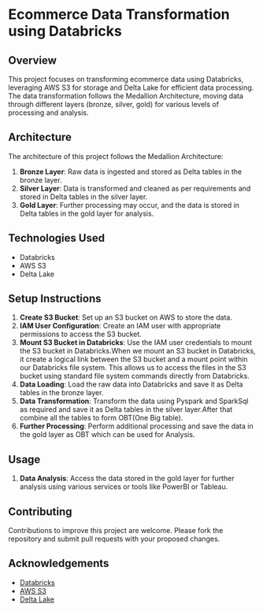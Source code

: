 # Ecommerce Data Transformation using Databricks

## Overview
This project focuses on transforming ecommerce data using Databricks, leveraging AWS S3 for storage and Delta Lake for efficient data processing. The data transformation follows the Medallion Architecture, moving data through different layers (bronze, silver, gold) for various levels of processing and analysis.

## Architecture
The architecture of this project follows the Medallion Architecture:

1. **Bronze Layer**: Raw data is ingested and stored as Delta tables in the bronze layer.
2. **Silver Layer**: Data is transformed and cleaned as per requirements and stored in Delta tables in the silver layer.
3. **Gold Layer**: Further processing may occur, and the data is stored in Delta tables in the gold layer for analysis.

## Technologies Used
- Databricks
- AWS S3
- Delta Lake

## Setup Instructions
1. **Create S3 Bucket**: Set up an S3 bucket on AWS to store the data.
2. **IAM User Configuration**: Create an IAM user with appropriate permissions to access the S3 bucket.
3. **Mount S3 Bucket in Databricks**: Use the IAM user credentials to mount the S3 bucket in Databricks.When we mount an S3 bucket in Databricks, it create a logical link between the S3 bucket and a mount point within our Databricks file system. This allows us to access the files in the S3 bucket using standard 
file system commands directly from Databricks.
4. **Data Loading**: Load the raw data into Databricks and save it as Delta tables in the bronze layer.
5. **Data Transformation**: Transform the data using Pyspark and SparkSql as required and save it as Delta tables in the silver layer.After that combine all the tables to form OBT(One Big table).
6. **Further Processing**: Perform additional processing and save the data in the gold layer as OBT which can be used for Analysis.

## Usage
1. **Data Analysis**: Access the data stored in the gold layer for further analysis using various services or tools like PowerBI or Tableau.

## Contributing
Contributions to improve this project are welcome. Please fork the repository and submit pull requests with your proposed changes.


## Acknowledgements
- [Databricks](https://databricks.com/)
- [AWS S3](https://aws.amazon.com/s3/)
- [Delta Lake](https://delta.io/)



